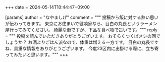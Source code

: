 +++
date = 2024-05-14T10:44:47+09:00

[params]
author = "なやましげ"
comment = """
投稿から飯に対する熱い思いが伝わってきます。
東京にお住まいで健啖家なら、目白の丸長というラーメン屋行ってみてください。
綺麗な街ですが、下品な食べ物で旨いです。"""
reply = """
投稿を読んでいただきありがとうございます。
おそらくつくばメシの回でしょうか？
お酒よりごはん派なので、体重は増える一方です。
目白の丸長ですね、貴重な情報をありがとうございます。
今度23区内に出掛ける際に、立ち寄ってみたいと思います。"""
+++
